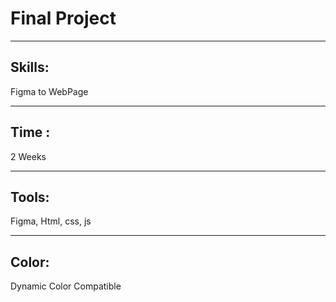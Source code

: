 # Final Project

---
## Skills:
Figma to WebPage

---
## Time :
 2 Weeks
 
---
 ## Tools: 
Figma, Html, css, js

---
## Color:
Dynamic Color Compatible

